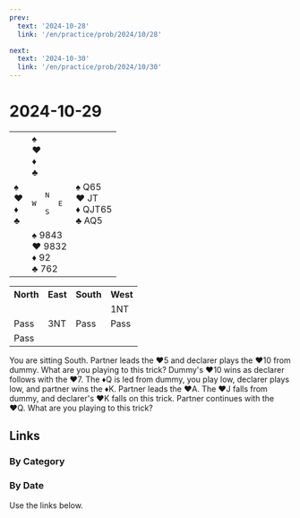 ```yaml
---
prev:
  text: '2024-10-28'
  link: '/en/practice/prob/2024/10/28'

next:
  text: '2024-10-30'
  link: '/en/practice/prob/2024/10/30'
---
```


# 2024-10-29

<table class="deal">
	<tr>
		<td></td>
		<td>♠ <br>♥ <br>♦ <br>♣ </td>
		<td></td>
	</tr>
	<tr>
		<td>♠ <br>♥ <br>♦ <br>♣ </td>
		<td><pre>   N<br>W     E<br>   S</pre></td>
		<td>♠ Q65<br>♥ JT<br>♦ QJT65<br>♣ AQ5</td>
	</tr>
	<tr>
		<td></td>
		<td>♠ 9843<br>♥ 9832<br>♦ 92<br>♣ 762</td>
		<td></td>
	</tr>
</table>

<table class="auction">
	<tr>
		<th>North</th>
		<th>East</th>
		<th>South</th>
		<th>West</th>
	</tr>
	<tr>
		<td></td>
		<td></td>
		<td></td>
		<td>1NT</td>
	</tr>
	<tr>
		<td>Pass</td>
		<td>3NT</td>
		<td>Pass</td>
		<td>Pass</td>
	</tr>
	<tr>
		<td>Pass</td>
		<td></td>
		<td></td>
		<td></td>
	</tr>
</table>

You are sitting South. Partner leads the ♥5 and declarer plays the ♥10 from dummy. What are you playing to this trick? Dummy's ♥10 wins as declarer follows with the ♥7. The ♦Q is led from dummy, you play low, declarer plays low, and partner wins the ♦K. Partner leads the ♥A. The ♥J falls from dummy, and declarer's ♥K falls on this trick. Partner continues with the ♥Q. What are you playing to this trick?

## Links

[<Badge type="tip" text="Check Solution"/>](/en/learning/prob/2024/10/29)

### By Category

[<Badge type="tip" text="<--"/>](/en/practice/prob/2024/10/22)
[<Badge type="tip" text="Calendar"/>](/en/practice/calendar/2024/10)
[<Badge type="tip" text="-->"/>](/en/practice/prob/2024/11/01)

### By Date

Use the links below.
